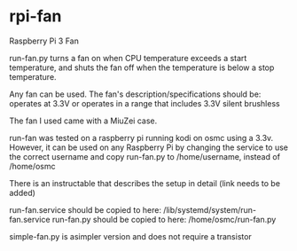 # rpi-fan
Raspberry Pi 3 Fan 

run-fan.py turns a fan on when CPU temperature exceeds a start temperature, and shuts the fan off when the temperature is below a stop temperature.

Any fan can be used. The fan's description/specifications should be:
  operates at 3.3V or operates in a range that includes 3.3V
  silent
  brushless

The fan I used came with a MiuZei case.

run-fan was tested on a raspberry pi running kodi on osmc using a 3.3v. However, it can be used on any Raspberry Pi by changing the service to use the correct username and copy run-fan.py to /home/username, instead of /home/osmc

There is an instructable that describes the setup in detail (link needs to be added)

run-fan.service should be copied to here: /lib/systemd/system/run-fan.service
run-fan.py should be copied to here: /home/osmc/run-fan.py

simple-fan.py is asimpler version and does not require a transistor
